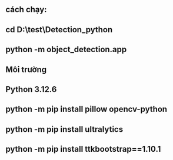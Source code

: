 ## cách chạy: 
## cd D:\test\Detection_python
## python -m object_detection.app


##

## Môi trường
## Python 3.12.6
## python -m pip install pillow opencv-python 
## python -m pip install ultralytics
## python -m pip install ttkbootstrap==1.10.1

##